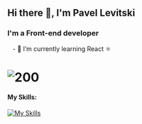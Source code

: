 ## Hi there 👋, I'm Pavel Levitski
### I'm a Front-end developer
&nbsp;&nbsp; - 🌱 I’m currently learning React ⚛️

# ![200](https://www.codewars.com/users/liavitski/badges/small)
#### My Skills:

[![My Skills](https://skillicons.dev/icons?i=js,html,css,vscode,styledcomponents,tailwind,react)](https://skillicons.dev)
